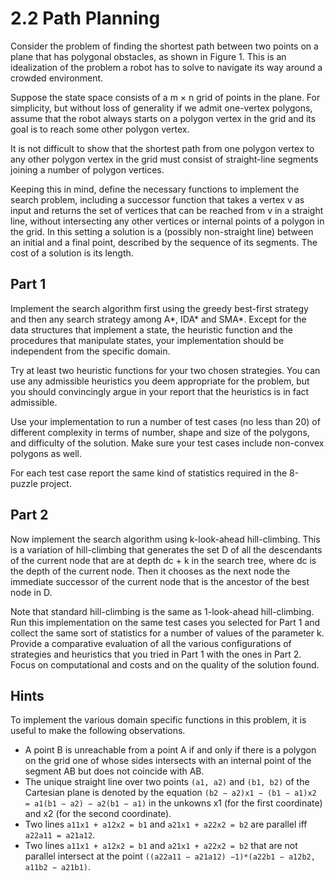 # 2.2 Path Planning
Consider the problem of finding the shortest path between two points on a plane that has polygonal
obstacles, as shown in Figure 1. This is an idealization of the problem a robot has to solve to
navigate its way around a crowded environment.

Suppose the state space consists of a m × n grid of points in the plane. For simplicity, but
without loss of generality if we admit one-vertex polygons, assume that the robot always starts on
a polygon vertex in the grid and its goal is to reach some other polygon vertex.

It is not difficult to show that the shortest path from one polygon vertex to any other polygon
vertex in the grid must consist of straight-line segments joining a number of polygon vertices.

Keeping this in mind, define the necessary functions to implement the search problem, including a
successor function that takes a vertex v as input and returns the set of vertices that can be reached
from v in a straight line, without intersecting any other vertices or internal points of a polygon in
the grid. In this setting a solution is a (possibly non-straight line) between an initial and a final
point, described by the sequence of its segments. The cost of a solution is its length.

## Part 1 
Implement the search algorithm first using the greedy best-first strategy and then any
search strategy among A*, IDA* and SMA*. Except for the data structures that implement a state,
the heuristic function and the procedures that manipulate states, your implementation should be
independent from the specific domain.

Try at least two heuristic functions for your two chosen strategies. You can use any admissible
heuristics you deem appropriate for the problem, but you should convincingly argue in your report
that the heuristics is in fact admissible.

Use your implementation to run a number of test cases (no less than 20) of different complexity
in terms of number, shape and size of the polygons, and difficulty of the solution. Make sure your
test cases include non-convex polygons as well.

For each test case report the same kind of statistics required in the 8-puzzle project.

## Part 2
Now implement the search algorithm using k-look-ahead hill-climbing. This is a variation
of hill-climbing that generates the set D of all the descendants of the current node that are at depth
dc + k in the search tree, where dc is the depth of the current node. Then it chooses as the next
node the immediate successor of the current node that is the ancestor of the best node in D.

Note that standard hill-climbing is the same as 1-look-ahead hill-climbing.
Run this implementation on the same test cases you selected for Part 1 and collect the same
sort of statistics for a number of values of the parameter k.
Provide a comparative evaluation of all the various configurations of strategies and heuristics
that you tried in Part 1 with the ones in Part 2. Focus on computational and costs and on the
quality of the solution found.

## Hints
To implement the various domain specific functions in this problem, it is useful to make the following
observations.

* A point B is unreachable from a point A if and only if there is a polygon on the grid one of
whose sides intersects with an internal point of the segment AB but does not coincide with
AB.
* The unique straight line over two points `(a1, a2)` and `(b1, b2)` of the Cartesian plane is denoted by the equation `(b2 − a2)x1 − (b1 − a1)x2 = a1(b1 − a2) − a2(b1 − a1)` in the unkowns x1 (for the first coordinate) and x2 (for the second coordinate).
* Two lines `a11x1 + a12x2 = b1` and `a21x1 + a22x2 = b2` are parallel iff `a22a11 = a21a12`.
* Two lines `a11x1 + a12x2 = b1` and `a21x1 + a22x2 = b2` that are not parallel intersect at the
point
`((a22a11 − a21a12)
−1)*(a22b1 − a12b2, a11b2 − a21b1)`.